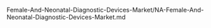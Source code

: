 


Female-And-Neonatal-Diagnostic-Devices-Market/NA-Female-And-Neonatal-Diagnostic-Devices-Market.md
